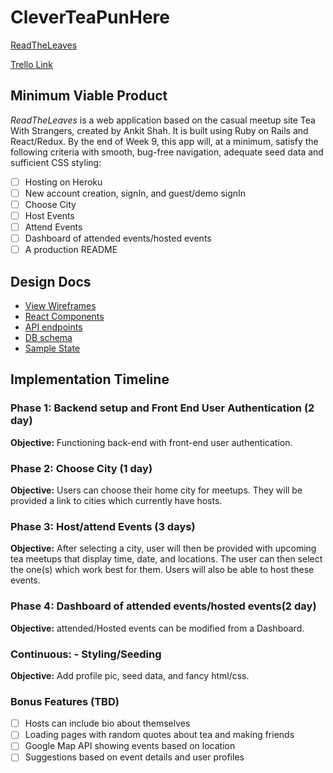 # CleverTeaPunHere

[ReadTheLeaves][heroku]

[Trello Link][trello]

[heroku]: linksforthcoming
[trello]: https://trello.com/b/94a5MSEk/readtheleaves

## Minimum Viable Product

*ReadTheLeaves* is a web application based on the casual meetup site Tea With
Strangers, created by Ankit Shah. It is built using Ruby on Rails and
React/Redux. By the end of Week 9, this app will, at a minimum, satisfy the
following criteria with smooth, bug-free navigation, adequate seed data and
sufficient CSS styling:

- [ ] Hosting on Heroku
- [ ] New account creation, signIn, and guest/demo signIn
- [ ] Choose City
- [ ] Host Events
- [ ] Attend Events
- [ ] Dashboard of attended events/hosted events
- [ ] A production README

## Design Docs
* [View Wireframes][wireframes]
* [React Components][components]
* [API endpoints][api-endpoints]
* [DB schema][schema]
* [Sample State][sample-state]

[wireframes]: wireframes
[components]: component-hierarchy.md
[sample-state]: sample-state.md
[api-endpoints]: api-endpoints.md
[schema]: schema.md

## Implementation Timeline

### Phase 1: Backend setup and Front End User Authentication (2 day)

**Objective:** Functioning back-end with front-end user authentication.

### Phase 2: Choose City (1 day)

**Objective:** Users can choose their home city for meetups. They will be
provided a link to cities which currently have hosts.

### Phase 3: Host/attend Events (3 days)

**Objective:** After selecting a city, user will then be provided with upcoming
tea meetups that display time, date, and locations. The user can then select
the one(s) which work best for them. Users will also be able to host these events.

### Phase 4: Dashboard of attended events/hosted events(2 day)

**Objective:** attended/Hosted events can be modified from a Dashboard.

### Continuous: - Styling/Seeding

**Objective:** Add profile pic, seed data, and fancy html/css.

### Bonus Features (TBD)
- [ ] Hosts can include bio about themselves
- [ ] Loading pages with random quotes about tea and making friends
- [ ] Google Map API showing events based on location
- [ ] Suggestions based on event details and user profiles

